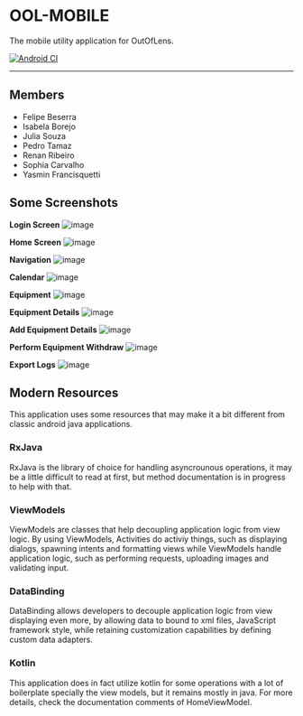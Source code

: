
# OOL-MOBILE

The mobile utility application for OutOfLens.

[![Android CI](https://github.com/WidestView/OOL-MOBILE/actions/workflows/android-ci.yml/badge.svg?branch=develop)](https://github.com/WidestView/OOL-MOBILE/actions/workflows/android-ci.yml)

---

## Members
- Felipe Beserra
- Isabela Borejo
- Julia Souza
- Pedro Tamaz
- Renan Ribeiro
- Sophia Carvalho
- Yasmin Francisquetti

## Some Screenshots

**Login Screen**
![image](https://user-images.githubusercontent.com/55855728/145611507-eed5cd9c-646f-4b4f-aee1-5b55302953bf.png)

**Home Screen**
![image](https://user-images.githubusercontent.com/55855728/145611740-46de6208-8c50-43ad-8f1a-2a7cfb1c7953.png)

**Navigation**
![image](https://user-images.githubusercontent.com/55855728/145612116-61324853-da10-44aa-af78-8c9ab7db55e7.png)

**Calendar**
![image](https://user-images.githubusercontent.com/55855728/145611760-55ee44a8-51a2-46a3-b570-d9f36925d0e7.png)

**Equipment**
![image](https://user-images.githubusercontent.com/55855728/145611842-966bf5b3-4634-4113-9fa6-2bac5ea27985.png)

**Equipment Details**
![image](https://user-images.githubusercontent.com/55855728/145611868-8584f25d-0c2c-4262-91bc-0ca3f2e595b9.png)

**Add Equipment Details**
![image](https://user-images.githubusercontent.com/55855728/145612037-4e313712-2e23-48db-803a-b1cc2b43071e.png)

**Perform Equipment Withdraw**
![image](https://user-images.githubusercontent.com/55855728/145612080-c57a8789-1060-430f-8b46-262a63b0bb63.png)

**Export Logs**
![image](https://user-images.githubusercontent.com/55855728/145612154-cbc569df-44a5-4cb1-8c56-11e9411cee69.png)


## Modern Resources
This application uses some resources that may make it a bit different from
classic android java applications.

### RxJava
RxJava is the library of choice for handling asyncrounous operations, it may be a little difficult to read
at first, but method documentation is in progress to help with that.

### ViewModels
ViewModels are classes that help decoupling application logic from view logic. By using ViewModels,
Activities do activiy things, such as displaying dialogs, spawning intents and formatting views while
ViewModels handle application logic, such as performing requests, uploading images and validating input.

### DataBinding
DataBinding allows developers to decouple application logic from view displaying even more,
by allowing data to bound to xml files, JavaScript framework style, while retaining customization
capabilities by defining custom data adapters.

### Kotlin
This application does in fact utilize kotlin for some operations with a lot of boilerplate
specially the view models, but it remains mostly in java. For more details, check the documentation
comments of HomeViewModel.

